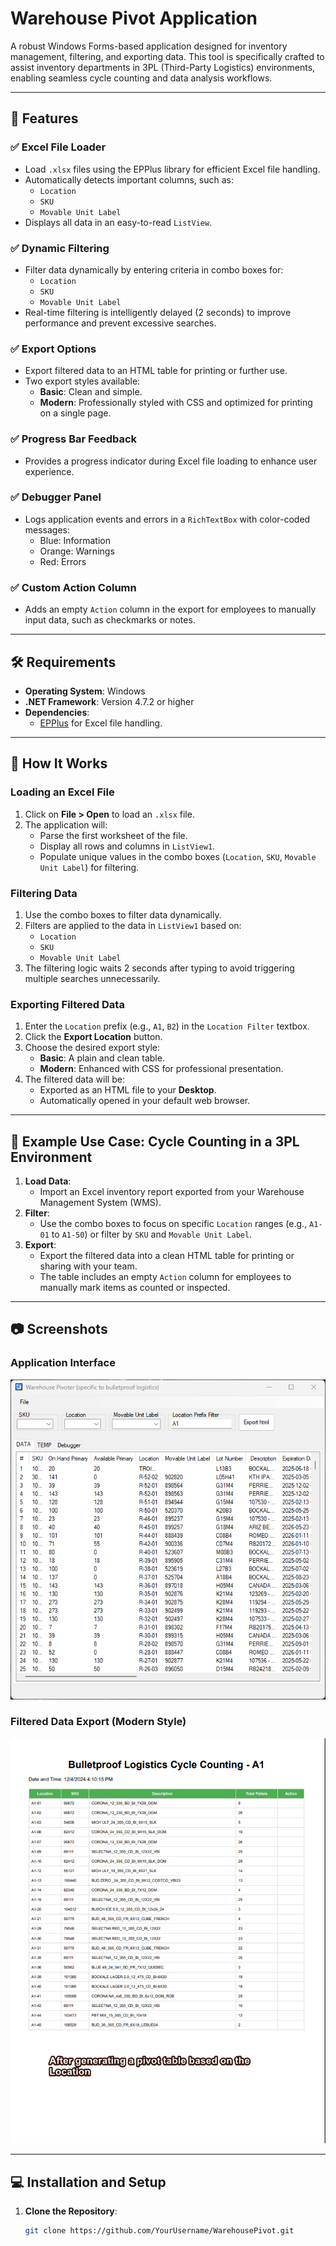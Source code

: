 # Warehouse Pivot Application

A robust Windows Forms-based application designed for inventory management, filtering, and exporting data. This tool is specifically crafted to assist inventory departments in 3PL (Third-Party Logistics) environments, enabling seamless cycle counting and data analysis workflows.

---

## 🚀 Features

### ✅ Excel File Loader
- Load `.xlsx` files using the EPPlus library for efficient Excel file handling.
- Automatically detects important columns, such as:
  - `Location`
  - `SKU`
  - `Movable Unit Label`
- Displays all data in an easy-to-read `ListView`.

### ✅ Dynamic Filtering
- Filter data dynamically by entering criteria in combo boxes for:
  - `Location`
  - `SKU`
  - `Movable Unit Label`
- Real-time filtering is intelligently delayed (2 seconds) to improve performance and prevent excessive searches.

### ✅ Export Options
- Export filtered data to an HTML table for printing or further use.
- Two export styles available:
  - **Basic**: Clean and simple.
  - **Modern**: Professionally styled with CSS and optimized for printing on a single page.

### ✅ Progress Bar Feedback
- Provides a progress indicator during Excel file loading to enhance user experience.

### ✅ Debugger Panel
- Logs application events and errors in a `RichTextBox` with color-coded messages:
  - Blue: Information
  - Orange: Warnings
  - Red: Errors

### ✅ Custom Action Column
- Adds an empty `Action` column in the export for employees to manually input data, such as checkmarks or notes.

---

## 🛠 Requirements

- **Operating System**: Windows
- **.NET Framework**: Version 4.7.2 or higher
- **Dependencies**:
  - [EPPlus](https://github.com/EPPlusSoftware/EPPlus) for Excel file handling.

---

## 📖 How It Works

### Loading an Excel File
1. Click on **File > Open** to load an `.xlsx` file.
2. The application will:
   - Parse the first worksheet of the file.
   - Display all rows and columns in `ListView1`.
   - Populate unique values in the combo boxes (`Location`, `SKU`, `Movable Unit Label`) for filtering.

### Filtering Data
1. Use the combo boxes to filter data dynamically.
2. Filters are applied to the data in `ListView1` based on:
   - `Location`
   - `SKU`
   - `Movable Unit Label`
3. The filtering logic waits 2 seconds after typing to avoid triggering multiple searches unnecessarily.

### Exporting Filtered Data
1. Enter the `Location` prefix (e.g., `A1`, `B2`) in the `Location Filter` textbox.
2. Click the **Export Location** button.
3. Choose the desired export style:
   - **Basic**: A plain and clean table.
   - **Modern**: Enhanced with CSS for professional presentation.
4. The filtered data will be:
   - Exported as an HTML file to your **Desktop**.
   - Automatically opened in your default web browser.

---

## 🎯 Example Use Case: Cycle Counting in a 3PL Environment

1. **Load Data**:
   - Import an Excel inventory report exported from your Warehouse Management System (WMS).
2. **Filter**:
   - Use the combo boxes to focus on specific `Location` ranges (e.g., `A1-01` to `A1-50`) or filter by `SKU` and `Movable Unit Label`.
3. **Export**:
   - Export the filtered data into a clean HTML table for printing or sharing with your team.
   - The table includes an empty `Action` column for employees to manually mark items as counted or inspected.

---

## 📷 Screenshots

### Application Interface
![Application Interface](app_interface.png)

### Filtered Data Export (Modern Style)
![HTML Export - Modern Style](html_export_modern.png)

---

## 💻 Installation and Setup

1. **Clone the Repository**:
   ```bash
   git clone https://github.com/YourUsername/WarehousePivot.git
